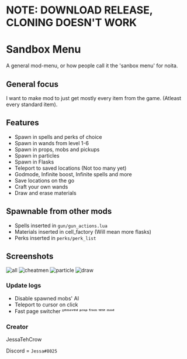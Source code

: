 # NOTE: DOWNLOAD RELEASE, CLONING DOESN'T WORK


# Sandbox Menu
A general mod-menu, or how people call it the 'sanbox menu' for noita.

## General focus
I want to make mod to just get mostly every item from the game. (Atleast every standard item).

## Features

- Spawn in spells and perks of choice
- Spawn in wands from level 1-6
- Spawn in props, mobs and pickups
- Spawn in particles
- Spawn in Flasks
- Teleport to saved locations (Not too many yet)
- Godmode, Infinite boost, Infinite spells and more
- Save locations on the go
- Craft your own wands
- Draw and erase materials

## Spawnable from other mods
- Spells inserted in `gun/gun_actions.lua`
- Materials inserted in cell_factory (Will mean more flasks)
- Perks inserted in `perks/perk_list`

## Screenshots
![all](https://cdn.discordapp.com/attachments/460470916153999381/642875516134752266/unknown.png)
![cheatmen](https://cdn.discordapp.com/attachments/460470916153999381/639243260409413633/unknown.png)
![particle](https://cdn.discordapp.com/attachments/460470916153999381/639174428961407009/unknown.png)
![draw](https://media.discordapp.net/attachments/438308449747468289/642186293694169098/noita-20191108-031808-1758976729-00005116.gif)

### Update logs

- Disable spawned mobs' AI
- Teleport to cursor on click
- Fast page switcher
ᴿᵉᵐᵒᵛᵉᵈ ᵖʳᵒᵖ ᶠʳᵒᵐ ᵗᵉˢᵗ ᵐᵒᵈ

### Creator
JessaTehCrow

Discord = `Jessa#8025`
